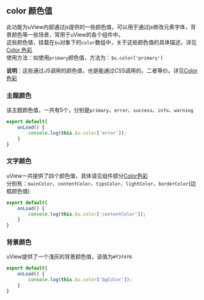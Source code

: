 ## color 颜色值

此功能为uView内部通过js提供的一些颜色值，可以用于通过js修改元素字体，背景颜色等一些场景，常用于uView的各个组件中。  
这些颜色值，挂载在`$u`对象下的`color`数组中，关于这些颜色值的具体描述，详见[Color 色彩](/components/color.html)  
使用方法：如使用`primary`颜色值，方法为：`$u.color['primary']`

**说明**：这些通过JS调用的颜色值，也是能通过CSS调用的，二者等价。详见[Color 色彩](/components/color.html)  

### 主题颜色

该主题颜色值，一共有5个，分别是`primary`、`error`、`success`、`info`、`warning`

```js
export default{
	onLoad() {
		console.log(this.$u.color['error']);
	}
}
```


### 文字颜色

uView一共提供了四个颜色值，具体请见组件部分[Color色彩](/components/color.html)  
分别有：`mainColor`、`contentColor`、`tipsColor`、`lightColor`、`borderColor`(边框颜色值)

```js
export default{
	onLoad() {
		console.log(this.$u.color['contentColor']);
	}
}
```


### 背景颜色

uView提供了一个浅灰的背景颜色值，该值为`#f3f4f6`

```js
export default{
	onLoad() {
		console.log(this.$u.color['bgColor']);
	}
}
```

